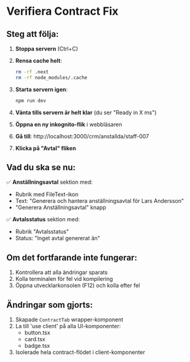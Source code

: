 # Verifiera Contract Fix

## Steg att följa:

1. **Stoppa servern** (Ctrl+C)

2. **Rensa cache helt**:
   ```bash
   rm -rf .next
   rm -rf node_modules/.cache
   ```

3. **Starta servern igen**:
   ```bash
   npm run dev
   ```

4. **Vänta tills servern är helt klar** (du ser "Ready in X ms")

5. **Öppna en ny inkognito-flik** i webbläsaren

6. **Gå till**: http://localhost:3000/crm/anstallda/staff-007

7. **Klicka på "Avtal" fliken**

## Vad du ska se nu:

✅ **Anställningsavtal** sektion med:
- Rubrik med FileText-ikon
- Text: "Generera och hantera anställningsavtal för Lars Andersson"
- "Generera Anställningsavtal" knapp

✅ **Avtalsstatus** sektion med:
- Rubrik "Avtalsstatus"
- Status: "Inget avtal genererat än"

## Om det fortfarande inte fungerar:

1. Kontrollera att alla ändringar sparats
2. Kolla terminalen för fel vid kompilering
3. Öppna utvecklarkonsolen (F12) och kolla efter fel

## Ändringar som gjorts:

1. Skapade `ContractTab` wrapper-komponent
2. La till 'use client' på alla UI-komponenter:
   - button.tsx
   - card.tsx
   - badge.tsx
3. Isolerade hela contract-flödet i client-komponenter